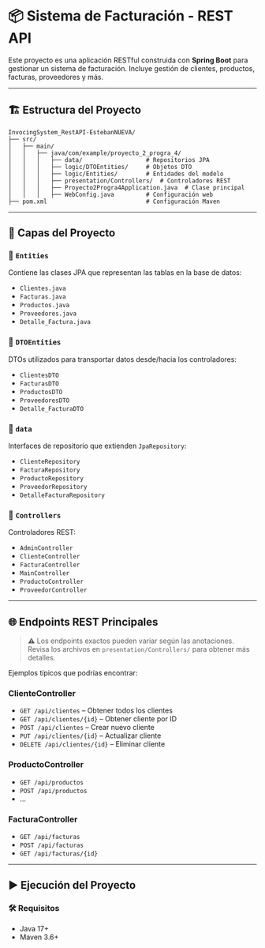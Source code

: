 
# 📦 Sistema de Facturación - REST API

Este proyecto es una aplicación RESTful construida con **Spring Boot** para gestionar un sistema de facturación. Incluye gestión de clientes, productos, facturas, proveedores y más.

---

## 🏗️ Estructura del Proyecto

```
InvocingSystem_RestAPI-EstebanNUEVA/
├── src/
│   ├── main/
│   │   ├── java/com/example/proyecto_2_progra_4/
│   │   │   ├── data/                  # Repositorios JPA
│   │   │   ├── logic/DTOEntities/     # Objetos DTO
│   │   │   ├── logic/Entities/        # Entidades del modelo
│   │   │   ├── presentation/Controllers/  # Controladores REST
│   │   │   ├── Proyecto2Progra4Application.java  # Clase principal
│   │   │   ├── WebConfig.java         # Configuración web
├── pom.xml                            # Configuración Maven
```

---

## 🧠 Capas del Proyecto

### 📁 `Entities`
Contiene las clases JPA que representan las tablas en la base de datos:
- `Clientes.java`
- `Facturas.java`
- `Productos.java`
- `Proveedores.java`
- `Detalle_Factura.java`

### 📁 `DTOEntities`
DTOs utilizados para transportar datos desde/hacia los controladores:
- `ClientesDTO`
- `FacturasDTO`
- `ProductosDTO`
- `ProveedoresDTO`
- `Detalle_FacturaDTO`

### 📁 `data`
Interfaces de repositorio que extienden `JpaRepository`:
- `ClienteRepository`
- `FacturaRepository`
- `ProductoRepository`
- `ProveedorRepository`
- `DetalleFacturaRepository`

### 📁 `Controllers`
Controladores REST:
- `AdminController`
- `ClienteController`
- `FacturaController`
- `MainController`
- `ProductoController`
- `ProveedorController`

---

## 🌐 Endpoints REST Principales

> ⚠️ Los endpoints exactos pueden variar según las anotaciones. Revisa los archivos en `presentation/Controllers/` para obtener más detalles.

Ejemplos típicos que podrías encontrar:

### ClienteController
- `GET /api/clientes` – Obtener todos los clientes
- `GET /api/clientes/{id}` – Obtener cliente por ID
- `POST /api/clientes` – Crear nuevo cliente
- `PUT /api/clientes/{id}` – Actualizar cliente
- `DELETE /api/clientes/{id}` – Eliminar cliente

### ProductoController
- `GET /api/productos`
- `POST /api/productos`
- ...

### FacturaController
- `GET /api/facturas`
- `POST /api/facturas`
- `GET /api/facturas/{id}`

---

## ▶️ Ejecución del Proyecto

### 🛠️ Requisitos
- Java 17+
- Maven 3.6+
